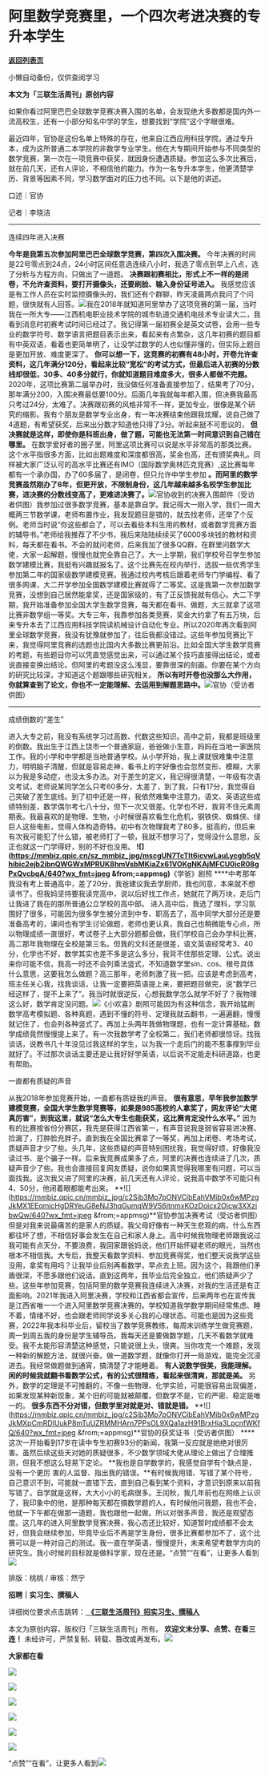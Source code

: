# 阿里数学竞赛里，一个四次考进决赛的专升本学生

[**返回列表页**](/gzh/三联生活周刊)

小懒自动备份，仅供查阅学习

**本文为「三联生活周刊」原创内容**

  
  
如果你看过阿里巴巴全球数学竞赛决赛入围的名单，会发现绝大多数都是国内外一流高校生，还有一小部分知名中学的学生，想要找到“学院”这个字眼很难。

最近四年，官协是这份名单上特殊的存在，他来自江西应用科技学院，通过专升本，成为这所普通二本学院的非数学专业学生。他在大专期间开始参与不同类型的数学竞赛，第一次在一项竞赛中获奖，就因身份遭遇质疑。参加这么多次比赛后，就在前几天，还有人评论，不相信他的能力。作为一名专升本学生，他更清楚学历、背景等因素不同，学习数学面对的压力也不同。以下是他的讲述。

  
  
口述｜官协

记者｜李晓洁

 ****

连续四年进入决赛

 **今年是我第五次参加阿里巴巴全球数学竞赛，第四次入围决赛。**
今年决赛的时间是22号零点到24点，24小时区间任意选连续八小时，我选了零点到早上八点，选了分析与方程方向，只做出了一道题。
**决赛跟初赛相比，形式上不一样的是闭卷，不允许查资料，要打开摄像头，还要刷脸、输入身份证号进入。**
我感觉应该是有工作人员在实时监控摄像头的，我们还有个群聊，昨天凌晨两点我问了个问题，很快就有人回答。![](https://mmbiz.qpic.cn/mmbiz_jpg/c2Sib3Mp7pONVCibEahVMib0x6wMPzgJkMXibnCoHMvKyehhNSibuicRFCgyFAiaZ9jaEn3G5E0qAH2riaNYelF1f5hjZQ/640?wx_fmt=jpeg)我在2018年就知道阿里举办了这项竞赛的第一届，当时我在一所大专——江西机电职业技术学院的城市轨道交通机电技术专业读大二，我看到消息时初赛考试时间已经过了。我记得第一届初赛全是英文试卷，会用一些专业的数学符号、数学语言把题目表示出来，看起来有点繁杂，这几年初赛的题目都有中英双语，看着也更简单明了，让没学过数学的人也似懂非懂的，但实际上题目是更加开放、难度更深了。
**你可以想一下，这竞赛的初赛有48小时，开卷允许查资料，这几年满分120分，看起来比较“宽松”的考试方式，但最后进入初赛的分数线却很低，30多、40多分就行，你就知道题目难度多大，很多人都做不完题。**
2020年，这项比赛第二届举办时，我没做任何准备直接参加了，结果考了70分，那年满分200，入围决赛最低要100分。后面几年我就每年都入围，但决赛我最高只考过24分，太难了。决赛跟初赛的风格非常不一样，更加专业，很像是某个研究的缩影。我有个朋友是数学专业出身，有一年决赛结束他跟我炫耀，说自己做了4道题，有希望获奖，后来出分数才知道他只得了3分。听起来挺不可思议的，
**但决赛就是这样，即使你是科班出身，做了题，可能也无法第一时间意识到自己错在哪里。**
在数学爱好者的圈子里，阿里这项比赛可以说是水平非常高的那类比赛。这个水平指很多方面，比如出题难度和深度都很高，奖金也高，还有颁奖典礼。同样被大家广泛认可的高水平比赛还有IMO（国际数学奥林匹克竞赛）,这比赛每年都有一个承办国，办了60多届了，是闭卷，但只允许中学生参加
**。而阿里的数学竞赛虽然刚办了6年，但更开放，不限制身份，这几年越来越多名校学生参加比赛，进决赛的分数线变高了，更难进决赛了。**![](https://mmbiz.qpic.cn/mmbiz_png/c2Sib3Mp7pONVCibEahVMib0x6wMPzgJkMXp9RHianBAejbyYQGmpYXga7asSFiafDkOeIeIg0r1QFibDxK3dl5CwiaYA/640?wx_fmt=png&from;=appmsg)官协收到的决赛入围邮件（受访者供图）我参加过很多数学竞赛，基本是靠自学。我记得大一刚入学，我们一周大概两三节数学课，老师布置作业，我发现题目是错的，就去找老师，还举了个反例。老师当时说“你这些都会了，可以去看些本科生用的教材，或者数学竞赛方面的辅导书。”老师给我推荐了不少书，我后来陆陆续续买了6000多块钱的教材和资料，每天都在看书。不会的就问老师，后来我加了很多QQ群，在群里问数学大佬，大家一起解题，慢慢也就完全靠自己了。大一上学期，我们学校号召学生参加数学建模比赛，我挺有兴趣就报名了。这个比赛先在校内举行，选拔一些优秀学生参加第二年的国家级数学建模竞赛。我通过校内考核后跟着老师专门学编程、看了很多网课，大二开学参加全国数学建模比赛就得了二等奖。这是我第一次参加数学竞赛，没想到自己居然能拿奖，还是国家级的，有了正反馈我就有信心。大二下学期，我开始准备参加全国大学生数学竞赛，每天都在看书、做题，大三就拿了这项比赛非数学组一等奖。大专三年，我靠参加各类竞赛，奖金大约拿了有五万块，后来专升本去了江西应用科技学院读机械设计自动化专业。所以2020年再次看到阿里全球数学竞赛，我没有犹豫就参加了，往后我都没错过。这些年参加竞赛比下来，我觉得阿里竞赛的选题也比国内大多数比赛更前沿。比如全国大学生数学竞赛的考题，有些题目你可以凭直觉感觉出来，可以通过某个技巧直接得出结论，或者说直接变换出结论。但阿里的考题没这么浅显，要靠很深的刻画。你要在某个方向的研究比较深，才知道这个题跟哪些研究相关。
**所以有时开卷也没那么大作用，你就算查到了论文，你也不一定能理解、去运用到解题思路中。**![](https://mmbiz.qpic.cn/mmbiz_jpg/c2Sib3Mp7pONVCibEahVMib0x6wMPzgJkMX6qypibpWzGGGmG3YfRu6myB1x5ayFD7ib80ZG1iabGibQY38uFIwW85sdw/640?wx_fmt=jpeg&from;=appmsg)官协（受访者供图）
****

成绩倒数的“差生”

进入大专之前，我没有系统学习过高数、代数这些知识。高中之前，我都是班级里的倒数。我出生于江西上饶市一个普通家庭，爸爸做小生意，妈妈在当地一家医院工作。我的小学和中学都是当地普通学校。从小学开始，我上课就很难集中注意力，明明脑子清醒，但就是容易走神，看书上的字好像也会忽然变形、模糊，大家以为我是多动症，也没太多办法。对于差生的定义，我记得很清楚，一年级有次语文考试，老师说某同学怎么只考60多分，太差了，到了我，只有17分，我觉得自己突破了差生底线。到了初中还是一样，我依然难集中注意力。语文、英语这些成绩特别差，数学偶尔考七八十分，但下一次又很差。化学也不好，我背不住元素周期表。我最喜欢的是物理、生物，小时候很喜欢看生化危机，钢铁侠、蜘蛛侠、绿巨人这些电影，觉得人体构造奇特。初中有次物理我考了80多，挺高的，但后来有次我可能犯了什么错，被老师打了一顿，我就不想学习了，觉得没什么意思，反正也就这一门学得好，别的不好也没用。
**![](https://mmbiz.qpic.cn/sz_mmbiz_jpg/mscgUN7TcTIt6icvwLauLycgb5qVhibic2ejb2ibnQWGWxMPRUK8hmVsbMKiaZx61VOKgNKAjMFCU0icR08gPxQvcbqA/640?wx_fmt=jpeg
&from;=appmsg)**《学爸》剧照
****中考那年我没有考上普通高中，差了20分，我爸建议我去学厨师，我也同意，本来就不想读书了。但我妈坚持要我读完高中，说以后好找工作点，她就花了两万块，走后门让我进了我在的那所普通公立学校的高中部。
进入高中后，我选了理科，学习氛围好了很多，可能因为很多学生被分流到中专、职高去了，高中同学大部分还是要准备高考的，课间也有学生讨论做题，老师也更认真，我自己也稍微能专心点，所以物理成绩一直很好，考试卷子上大部分题都会做，我们学校自己会办学科比赛，高二那年我物理在全校是第三名。但我的文科还是很差，语文英语经常考3、40分，化学也不好，数学其实也差不多是这么多分，我背不住那些定理、公式。说出来你可能不信，我高一时还不会列乘法竖式，不知道数学里sin、cos、根号具体什么意思，这要我怎么做题？高三那年，老师刺激了我一把。应该是考虑到高考，班主任关心我，找我谈话，让我一定要把英语提上来，要把题目做完，说“数学已经这样了，提不上来了”。我当时就很逆反，心想我数学怎么就学不好了？我物理这么好，数学肯定没问题。![](https://mmbiz.qpic.cn/sz_mmbiz_jpg/mscgUN7TcTIt6icvwLauLycgb5qVhibic2eHXa3MtA5qTVibn1vQt5VjrXU9J8U79mNnUAWPciaw9Bib0BeSH127VLTw/640?wx_fmt=jpeg&from;=appmsg)《小欢喜》剧照可能因为有这种信念，我开始猛刷数学高考模拟题、各种真题，遇到不懂的符号、定理我就去翻书，一遍遍翻，慢慢就记住了，也会列各种竖式了。再加上头两年我做物理题，也有一定计算基础，数学成绩竟然慢慢提上来了。有一次我数学考了全校第二，我们老师都很惊讶。找我谈话，说教书几十年没见过我这样的学生，以为我一个走后门的能不惹事撑到毕业就好了。不过那次谈话主要还是让我好好学英语，以后说不定能走科研道路，也更有帮助。

一直都有质疑的声音

从我2018年参加竞赛开始，一直都有质疑我的声音。
**很有意思，早年我参加数学建模竞赛，全国大学生数学竞赛等，如果是985高校的人拿奖了，网友评论“大佬真厉害”，到我这里，就说“怎么大专生也能获奖，这比赛肯定没什么水平。”**
因为有的比赛按省份分赛区，我先是获得江西省第一，有声音说我是弱省容易进决赛、捡漏了，打肿脸充胖子。直到我在全国比赛拿了一等奖，再加上闭卷、考场考试，质疑声音才少了些。头几年，这些质疑的声音特别困扰我，我觉得好烦，好像我没读过书、是个骗子一样。后来我竞赛成果多了点，阿里的决赛也连续进了几次，质疑声音少了些。我也会直接回复网友质疑，说你如果真觉得我哪里有问题，可以当面找我。这次我又进了阿里的决赛，前几天还有人评论，说我高中数学不可能只有4、50分，他闭着眼都能考出来。
**![](https://mmbiz.qpic.cn/mmbiz_jpg/c2Sib3Mp7pONVCibEahVMib0x6wMPzgJkMX1EEqmicHgDRYeuG8eNJ3hqGumqW9VS6jtnmxKOzDoicx2Oicw3XXzibwQw/640?wx_fmt=jpeg
&from;=appmsg)**官协参加决赛考试（受访者供图）但是对我来说最痛苦的是家人的质疑。我父母好像有一种天生悲观的病，什么东西都往坏了想，不相信好事会发生在自己和家人身上。高中时候我物理老师跟我说过我可能有点天分，不要浪费，我回家跟爸妈说，他们开始怀疑老师的眼光，当然也根本不相信我。大专后，我整天看数学资料、参加竞赛得奖，他们整天说我学这些没用，拿奖有用吗？让我毕业后别再看数学，早点去上班。因为这个，我跟他们矛盾很深，不愿多跟他们说话。直到这两年，我毕业后完全独立，他们质疑声少了些。这些年参加竞赛，包括阿里的数学竞赛我连续进入决赛，对我的生活还是有正面影响。2021年我进入阿里决赛，学校和江西省都会宣传，后来两年也在宣传我是江西省唯一一个进入阿里数学竞赛决赛的。学校知道我学数学期间经常焦虑、睡不着，情绪不好，也会跟老师同学说多关心我的心理状态。可能也是因为这些竞赛，2022年我本科毕业后，留校当了数学竞赛教练，每周末训练学生做竞赛题，周一到周五我的身份是学生辅导员。我每天还是要做数学题，几天不看数学就难受。我不太能形容清楚这种感觉，只能说很上头，很爽。当你攻克一个难题，发现一种新的解题方法，就很兴奋。做一道数学题，就像你打开一局游戏，能完全沉浸进去。我经常做题做到通宵，搞清楚了才能睡着。
**有人说数学很美，我能理解。闲的时候我就翻书看数学公式，有的公式很精练，看起来很清爽，那就是美。**
另外，数学的定理是不可推翻的，不像一些物理、化学实验，可能很容易出现偏差，如果发现某种新现象，某个旧的可能就被颠覆。但数学不是，它的严密、稳定是唯一的。
**很多东西不分对错，但数学里对就是对、错就是错。**
**![](https://mmbiz.qpic.cn/mmbiz_jpg/c2Sib3Mp7pONVCibEahVMib0x6wMPzgJkMXpCmRDIUukP8mTuUZRMMHArn7PPsOL9XQa1azH91BrxHia3LpcnfWKfQ/640?wx_fmt=jpeg
&from;=appmsg)**官协的获奖证书（受访者供图）
****这次一开始看到17岁在读中专生初赛93分的新闻，我第一反应就是她绝对很厉害。虽然后续这些天对她的质疑很多，不少数学领域大佬从理论上做出了合理推测，但我不想这么轻易下定论。
**我也是自学数学的，我感觉自学有个缺点是，没有一个更厉
害的人监督、指出我的错误。**有时候我用错、写错了某个符号，自己意识不到，可能就一直错下去，直到自己看到某个资料，才意识到原来以前我写错了。自学就是这样，大大小小的毛病很多。王闰秋，我几年前也在网络上认识了，我印象中的他，是那种每天都在搞数学题的人，有时候他问我题，我也不会，他就一下午都在做那一道题，我也跟他一起做。所以对很多声音，我还是观望态度。这几年的进入阿里数学竞赛决赛，我心态还比较好，知道暂时成绩都不会太好，但我会继续参加，毕竟毕业后不再是学生身份，很多比赛都参加不了，这个比赛可以是一种对自己的测试。我一直在学英语，慢慢提升，未来希望考数学方向的研究生。我小时候的目标就是做科学家，现在还是。“点赞”“在看”，让更多人看到![](https://mmbiz.qpic.cn/mmbiz_gif/c2Sib3Mp7pON9hkSZwdTibRHNZSMPyiapUCHJwlyoZVBC3SfmPmF0VKjkm3NiaToQloHFJ6icyicqZnqgXp6pSQJt5gg/640?wx_fmt=gif&from;=appmsg&wxfrom;=5&wx;_lazy=1&tp;=wxpic)  
  
  
  
  
  

排版：桃桃 / 审核：然宁

  
 **招聘｜实习生、撰稿人**  

详细岗位要求点击跳转：[
**《三联生活周刊》招实习生、撰稿人**](http://mp.weixin.qq.com/s?__biz=MTc5MTU3NTYyMQ==&mid=2651136871&idx=3&sn=f1c0777fe9d31881e5dfca68ebc2937f&chksm=5907324d6e70bb5b3546dfe1c7b31b5fe05664bebbf36356ba9a1a352e0678444cad62875ad4&scene=21#wechat_redirect)

本文为原创内容，版权归「三联生活周刊」所有。 **欢迎文末分享、点赞、在看三连！**
未经许可，严禁复制、转载、篡改或再发布。![](https://mmbiz.qpic.cn/sz_mmbiz_png/Gg7Qtoh7Aic9ZTmAdCc80b4nD7xicgPt863QWU7oNswDx19XrjfTtSl8QwatY2EEZGuNd1WRRiapDZjcDhTnNYmBg/640?wx_fmt=other&wxfrom;=5&wx;_lazy=1&wx;_co=1&retryload;=1&tp;=webp)

 **大家都在看**

  

[![](https://mmbiz.qpic.cn/mmbiz_jpg/c2Sib3Mp7pOMP2u2NL2v6bwpz3Ik5liaiaST428o30EBXLWkiajCne6DIBHbcn1TOyPF6g56THKXz2Iz8VkwicIicjjQ/640?wx_fmt=jpeg&from;=appmsg&wxfrom;=5&wx;_lazy=1&wx;_co=1&tp;=wxpic)](http://mp.weixin.qq.com/s?__biz=MTc5MTU3NTYyMQ==&mid=2651388594&idx=1&sn=300aab9510c39b5bc89c073d020d983d&chksm=590aeb986e7d628e5745ff20f76e310d38fedf7f5f4cb0e2bfd123b8e0976ba7784c55a74b90&scene=21#wechat_redirect)

[![](https://mmbiz.qpic.cn/mmbiz_jpg/c2Sib3Mp7pOMP2u2NL2v6bwpz3Ik5liaiaSicwyr1brLdKpSYtawCmHxsD7Rc9rzeyuWXJvmm0lHmjXN7jcKlh9M5g/640?wx_fmt=jpeg&from;=appmsg&wxfrom;=5&wx;_lazy=1&wx;_co=1&tp;=wxpic)](http://mp.weixin.qq.com/s?__biz=MTc5MTU3NTYyMQ==&mid=2651388425&idx=1&sn=50c64ce9c124eb645bc64d2b1470d13f&chksm=590aeb236e7d62350ec61f24c51ecc563576809fa571bdf58b7f783995c9a15e094f3ce2838e&scene=21#wechat_redirect)

[![](https://mmbiz.qpic.cn/mmbiz_jpg/c2Sib3Mp7pOOF20b5rcVCTw8xHzm1icHNgAl9iaI6NGQpAsFg0MtOTwkBTnPBogZ4wDtZkiaonGOR8DPicQQ6zV2Ltw/640?wx_fmt=jpeg&from;=appmsg&wxfrom;=5&wx;_lazy=1&wx;_co=1&tp;=wxpic)](http://mp.weixin.qq.com/s?__biz=MTc5MTU3NTYyMQ==&mid=2651389647&idx=2&sn=d65a17d42aa02e5db870e358ea5691f2&chksm=590aefe56e7d66f3bd651c9c121cfbb30ac173ec78960f4bdbda92ad2ac42c4f5e97bf36c3b6&scene=21#wechat_redirect)

[![](https://mmbiz.qpic.cn/mmbiz_jpg/c2Sib3Mp7pOPRc9sZwzlQK4ibsRvCDDwcQLjr4ay1BlzDH865UUeuMzkTAn39ialSZGImrib6JricHaVtliaTd3Y7Mow/640?wx_fmt=jpeg&from;=appmsg&wxfrom;=5&wx;_lazy=1&wx;_co=1&tp;=wxpic)](http://mp.weixin.qq.com/s?__biz=MTc5MTU3NTYyMQ==&mid=2651390406&idx=1&sn=4e826d7a0c6c04d877ad0d429410d4ff&chksm=590b10ec6e7c99fa92c742914b8f37616e1ee2ca04b9cc6609759754012ab3f5b059091884d5&scene=21#wechat_redirect)

  
![](https://mmbiz.qpic.cn/sz_mmbiz_png/Gg7Qtoh7Aic9ZTmAdCc80b4nD7xicgPt86k1kgpU51hWCHjV92ryhVW35PLCvLhxLw9XDhXjgeDyZhHSx5EbRcfg/640?wx_fmt=other&wxfrom;=5&wx;_lazy=1&wx;_co=1&retryload;=1&tp;=webp)  

[![](https://mmbiz.qpic.cn/mmbiz_jpg/c2Sib3Mp7pOOJhGMwNibUv1lp17TOs9Qjumeq61ecBPaGen2I2Wr3S8bnfwQVcwTXc80hMD8wic9gLG7oRA5dIHBA/640?wx_fmt=jpeg&from;=appmsg&wxfrom;=5&wx;_lazy=1&wx;_co=1&tp;=wxpic)]()

  
  
“点赞”“在看”，让更多人看到![](https://mmbiz.qpic.cn/mmbiz_gif/c2Sib3Mp7pON9hkSZwdTibRHNZSMPyiapUCHJwlyoZVBC3SfmPmF0VKjkm3NiaToQloHFJ6icyicqZnqgXp6pSQJt5gg/640?wx_fmt=gif&from;=appmsg&wxfrom;=5&wx;_lazy=1&tp;=wxpic)

